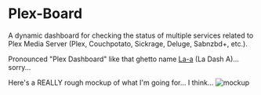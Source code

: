 # Plex-Board
A dynamic dashboard for checking the status of multiple services related to Plex Media Server (Plex, Couchpotato, Sickrage, Deluge, Sabnzbd+, etc.). 


Pronounced "Plex Dashboard" like that ghetto name [La-a][] (La Dash A)... sorry... 

[La-a]: http://www.urbandictionary.com/define.php?term=la-a

Here's a REALLY rough mockup of what I'm going for... I think...
![mockup](http://imgur.com/6b4ThaQ)
